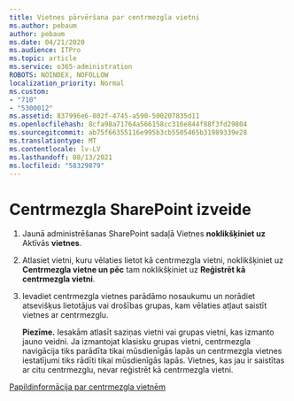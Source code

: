 ```yaml
---
title: Vietnes pārvēršana par centrmezgla vietni
ms.author: pebaum
author: pebaum
ms.date: 04/21/2020
ms.audience: ITPro
ms.topic: article
ms.service: o365-administration
ROBOTS: NOINDEX, NOFOLLOW
localization_priority: Normal
ms.custom:
- "710"
- "5300012"
ms.assetid: 837996e6-802f-4745-a590-500207835d11
ms.openlocfilehash: 8cfa98a71764a566158cc316e844f88f3fd29804
ms.sourcegitcommit: ab75f66355116e995b3cb5505465b31989339e28
ms.translationtype: MT
ms.contentlocale: lv-LV
ms.lasthandoff: 08/13/2021
ms.locfileid: "58329879"
---
```

# <a name="create-a-sharepoint-hub-site"></a>Centrmezgla SharePoint izveide

1. Jaunā administrēšanas SharePoint sadaļā Vietnes **noklikšķiniet uz** Aktīvās **vietnes**.

2. Atlasiet vietni, kuru vēlaties lietot kā centrmezgla vietni, noklikšķiniet uz **Centrmezgla vietne un pēc** tam noklikšķiniet uz **Reģistrēt kā centrmezgla vietni**.

3. Ievadiet centrmezgla vietnes parādāmo nosaukumu un norādiet atsevišķus lietotājus vai drošības grupas, kam vēlaties atļaut saistīt vietnes ar centrmezglu.

    **Piezīme.** Iesakām atlasīt saziņas vietni vai grupas vietni, kas izmanto jauno veidni. Ja izmantojat klasisku grupas vietni, centrmezgla navigācija tiks parādīta tikai mūsdienīgās lapās un centrmezgla vietnes iestatījumi tiks rādīti tikai mūsdienīgās lapās. Vietnes, kas jau ir saistītas ar citu centrmezglu, nevar reģistrēt kā centrmezgla vietni.
  
[Papildinformācija par centrmezgla vietnēm](https://go.microsoft.com/fwlink/?linkid=869149)
  
